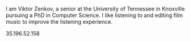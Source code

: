 I am Viktor Zenkov, a senior at the University of Tennessee in Knoxville pursuing a PhD in Computer Science. I like listening to and editing film music to improve the listening experience.

35.196.52.158 
